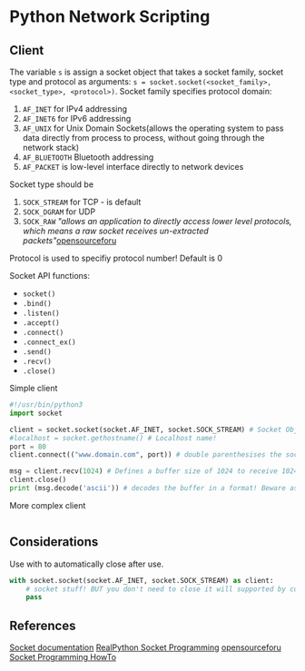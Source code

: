 # Python Network Scripting

## Client

The variable `s` is assign a socket object that takes a socket family, socket type and protocol as arguments: `s = socket.socket(<socket_family>, <socket_type>, <protocol>)`. 
Socket family specifies protocol domain:
1. `AF_INET` for IPv4 addressing
1. `AF_INET6` for IPv6 addressing
1. `AF_UNIX` for Unix Domain Sockets(allows the operating system to pass data directly from process to process, without going through the network stack)
1. `AF_BLUETOOTH` Bluetooth addressing
1. `AF_PACKET` is low-level interface directly to network devices

Socket type should be
1. `SOCK_STREAM` for TCP - is default
2. `SOCK_DGRAM` for UDP
3. `SOCK_RAW`  *"allows an application to directly access lower level protocols, which means a raw socket receives un-extracted packets"*[opensourceforu](https://www.opensourceforu.com/2015/03/a-guide-to-using-raw-sockets/)

Protocol is used to specifiy protocol number! Default is 0

Socket API functions:
-   `socket()`
-   `.bind()`
-   `.listen()`
-   `.accept()`
-   `.connect()`
-   `.connect_ex()`
-   `.send()`
-   `.recv()`
-   `.close()`

Simple client
```python
#!/usr/bin/python3
import socket

client = socket.socket(socket.AF_INET, socket.SOCK_STREAM) # Socket Object
#localhost = socket.gethostname() # Localhost name!
port = 80
client.connect(("www.domain.com", port)) # double parenthesises the socket lib would treat this as one argument

msg = client.recv(1024) # Defines a buffer size of 1024 to receive 1024 bits of data 
client.close()
print (msg.decode('ascii')) # decodes the buffer in a format! Beware ascii is not modern

```


More complex client

```python


```


## Considerations

Use with to automatically close after use.
```python
with socket.socket(socket.AF_INET, socket.SOCK_STREAM) as client:
	# socket stuff! BUT you don't need to close it will supported by context manager type
	pass
```



## References
[Socket documentation](https://docs.python.org/3/library/socket.html)
[RealPython Socket Programming](https://realpython.com/python-sockets/)
[opensourceforu](https://www.opensourceforu.com/2015/03/a-guide-to-using-raw-sockets/)
[Socket Programming HowTo](https://docs.python.org/3/howto/sockets.html)